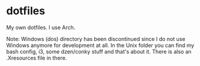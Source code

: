 dotfiles
========

My own dotfiles. I use Arch.

Note: Windows (dos) directory has been discontinued since I do not use Windows anymore for development at all.
In the Unix folder you can find my bash config, i3, some dzen/conky stuff and that's about it. There is also an .Xresources file in there.
